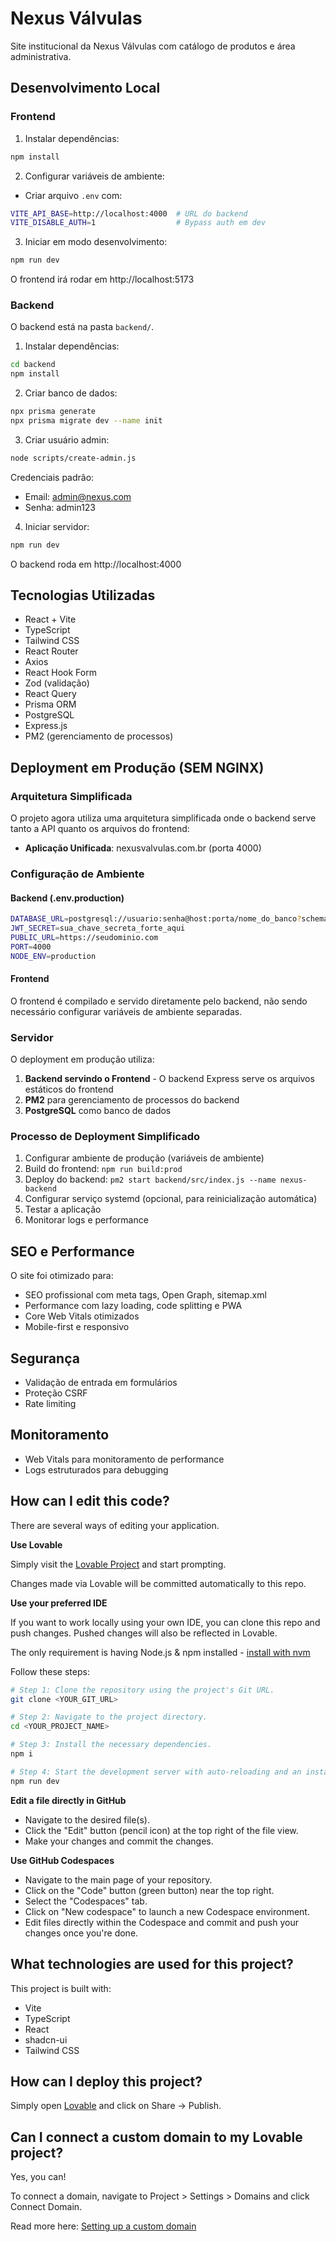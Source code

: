 # Nexus Válvulas

Site institucional da Nexus Válvulas com catálogo de produtos e área administrativa.

## Desenvolvimento Local

### Frontend

1. Instalar dependências:
```bash
npm install
```

2. Configurar variáveis de ambiente:
- Criar arquivo `.env` com:
```bash
VITE_API_BASE=http://localhost:4000  # URL do backend
VITE_DISABLE_AUTH=1                  # Bypass auth em dev
```

3. Iniciar em modo desenvolvimento:
```bash
npm run dev
```

O frontend irá rodar em http://localhost:5173

### Backend

O backend está na pasta `backend/`. 

1. Instalar dependências:
```bash
cd backend
npm install
```

2. Criar banco de dados:
```bash
npx prisma generate
npx prisma migrate dev --name init
```

3. Criar usuário admin:
```bash
node scripts/create-admin.js
```
Credenciais padrão:
- Email: admin@nexus.com
- Senha: admin123

4. Iniciar servidor:
```bash
npm run dev
```

O backend roda em http://localhost:4000

## Tecnologias Utilizadas

- React + Vite
- TypeScript
- Tailwind CSS
- React Router
- Axios
- React Hook Form
- Zod (validação)
- React Query
- Prisma ORM
- PostgreSQL
- Express.js
- PM2 (gerenciamento de processos)

## Deployment em Produção (SEM NGINX)

### Arquitetura Simplificada

O projeto agora utiliza uma arquitetura simplificada onde o backend serve tanto a API quanto os arquivos do frontend:

- **Aplicação Unificada**: nexusvalvulas.com.br (porta 4000)

### Configuração de Ambiente

#### Backend (.env.production)
```bash
DATABASE_URL=postgresql://usuario:senha@host:porta/nome_do_banco?schema=public
JWT_SECRET=sua_chave_secreta_forte_aqui
PUBLIC_URL=https://seudominio.com
PORT=4000
NODE_ENV=production
```

#### Frontend
O frontend é compilado e servido diretamente pelo backend, não sendo necessário configurar variáveis de ambiente separadas.

### Servidor

O deployment em produção utiliza:

1. **Backend servindo o Frontend** - O backend Express serve os arquivos estáticos do frontend
2. **PM2** para gerenciamento de processos do backend
3. **PostgreSQL** como banco de dados

### Processo de Deployment Simplificado

1. Configurar ambiente de produção (variáveis de ambiente)
2. Build do frontend: `npm run build:prod`
3. Deploy do backend: `pm2 start backend/src/index.js --name nexus-backend`
4. Configurar serviço systemd (opcional, para reinicialização automática)
5. Testar a aplicação
6. Monitorar logs e performance

## SEO e Performance

O site foi otimizado para:

- SEO profissional com meta tags, Open Graph, sitemap.xml
- Performance com lazy loading, code splitting e PWA
- Core Web Vitals otimizados
- Mobile-first e responsivo

## Segurança

- Validação de entrada em formulários
- Proteção CSRF
- Rate limiting

## Monitoramento

- Web Vitals para monitoramento de performance
- Logs estruturados para debugging

## How can I edit this code?

There are several ways of editing your application.

**Use Lovable**

Simply visit the [Lovable Project](https://lovable.dev/projects/eae600b1-8112-4cab-b2f1-ccfab94ddb86) and start prompting.

Changes made via Lovable will be committed automatically to this repo.

**Use your preferred IDE**

If you want to work locally using your own IDE, you can clone this repo and push changes. Pushed changes will also be reflected in Lovable.

The only requirement is having Node.js & npm installed - [install with nvm](https://github.com/nvm-sh/nvm#installing-and-updating)

Follow these steps:

```sh
# Step 1: Clone the repository using the project's Git URL.
git clone <YOUR_GIT_URL>

# Step 2: Navigate to the project directory.
cd <YOUR_PROJECT_NAME>

# Step 3: Install the necessary dependencies.
npm i

# Step 4: Start the development server with auto-reloading and an instant preview.
npm run dev
```

**Edit a file directly in GitHub**

- Navigate to the desired file(s).
- Click the "Edit" button (pencil icon) at the top right of the file view.
- Make your changes and commit the changes.

**Use GitHub Codespaces**

- Navigate to the main page of your repository.
- Click on the "Code" button (green button) near the top right.
- Select the "Codespaces" tab.
- Click on "New codespace" to launch a new Codespace environment.
- Edit files directly within the Codespace and commit and push your changes once you're done.

## What technologies are used for this project?

This project is built with:

- Vite
- TypeScript
- React
- shadcn-ui
- Tailwind CSS

## How can I deploy this project?

Simply open [Lovable](https://lovable.dev/projects/eae600b1-8112-4cab-b2f1-ccfab94ddb86) and click on Share -> Publish.

## Can I connect a custom domain to my Lovable project?

Yes, you can!

To connect a domain, navigate to Project > Settings > Domains and click Connect Domain.

Read more here: [Setting up a custom domain](https://docs.lovable.dev/tips-tricks/custom-domain#step-by-step-guide)
